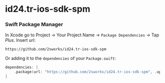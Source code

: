 # id24.tr-ios-sdk-spm

### Swift Package Manager

In Xcode go to Project -> Your Project Name -> `Package Dependencies` -> Tap *Plus*. Insert url:

```
https://github.com/2sworks/id24.tr-ios-sdk-spm
```

Or adding it to the `dependencies` of your `Package.swift`:

```swift
dependencies: [
    .package(url: "https://github.com/2sworks/id24.tr-ios-sdk-spm", .upToNextMajor(from: "2.4.0"))
]
```
